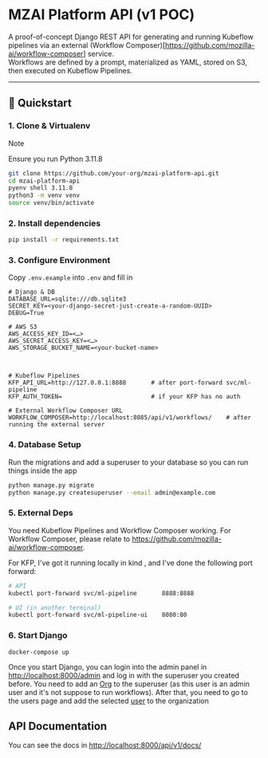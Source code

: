 # MZAI Platform API (v1 POC)

A proof-of-concept Django REST API for generating and running Kubeflow pipelines via an external (Workflow Composer)[https://github.com/mozilla-ai/workflow-composer] service.  
Workflows are defined by a prompt, materialized as YAML, stored on S3, then executed on Kubeflow Pipelines.  

---

## 🚀 Quickstart

### 1. Clone & Virtualenv
> [!NOTE]
> Ensure you run Python 3.11.8

```bash
git clone https://github.com/your-org/mzai-platform-api.git
cd mzai-platform-api
pyenv shell 3.11.8
python3 -m venv venv
source venv/bin/activate
```

### 2. Install dependencies

```bash
pip install -r requirements.txt
```

### 3. Configure Environment

Copy `.env.example` into `.env` and fill in

```dotenv
# Django & DB
DATABASE_URL=sqlite:///db.sqlite3  
SECRET_KEY=<your-django-secret-just-create-a-random-UUID>  
DEBUG=True  

# AWS S3
AWS_ACCESS_KEY_ID=<…>
AWS_SECRET_ACCESS_KEY=<…>
AWS_STORAGE_BUCKET_NAME=<your-bucket-name>



# Kubeflow Pipelines
KFP_API_URL=http://127.0.0.1:8888       # after port-forward svc/ml-pipeline
KFP_AUTH_TOKEN=                         # if your KFP has no auth

# External Workflow Composer URL
WORKFLOW_COMPOSER=http://localhost:8085/api/v1/workflows/    # after running the external server

```
### 4. Database Setup
Run the migrations and add a superuser to your database so you can run things inside the app

```bash
python manage.py migrate
python manage.py createsuperuser --email admin@example.com
```


### 5. External Deps


You need Kubeflow Pipelines and Workflow Composer working. For Workflow Composer, please relate to https://github.com/mozilla-ai/workflow-composer.

For KFP, I've got it running locally in kind , and I've done the following port forward:

```bash
# API
kubectl port-forward svc/ml-pipeline       8888:8888

# UI (in another terminal)
kubectl port-forward svc/ml-pipeline-ui    8080:80
```


### 6. Start Django

```bash
docker-compose up
```

Once you start Django, you can login into the admin panel in
[http://localhost:8000/admin](http://localhost:8000/admin) and log in with the superuser you created before. You need to add an [Org](http://localhost:8000/admin/core/org/) to the superuser (as this user is an admin user and it's not suppose to run workflows). After that, you need to go to the users page and add the selected [user](http://localhost:8000/admin/core/customuser/) to the organization

## API Documentation

You can see the docs in [http://localhost:8000/api/v1/docs/](http://localhost:8000/api/v1/docs/)